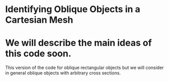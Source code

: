 # Identifying Oblique Objects in a Cartesian Mesh
# We will describe the main ideas of this code soon.
This version of the code for oblique rectangular objects but we will consider in general oblique objects with arbitrary cross sections.
